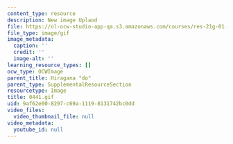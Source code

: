 ```yaml
---
content_type: resource
description: New image Uplaod
file: https://ol-ocw-studio-app-qa.s3.amazonaws.com/courses/res-21g-01-kana-spring-2010/9af62e008297c69a11198131742bc0dd_0441.gif
file_type: image/gif
image_metadata:
  caption: ''
  credit: ''
  image-alt: ''
learning_resource_types: []
ocw_type: OCWImage
parent_title: Hiragana "do"
parent_type: SupplementalResourceSection
resourcetype: Image
title: 0441.gif
uid: 9af62e00-8297-c69a-1119-8131742bc0dd
video_files:
  video_thumbnail_file: null
video_metadata:
  youtube_id: null
---
```

